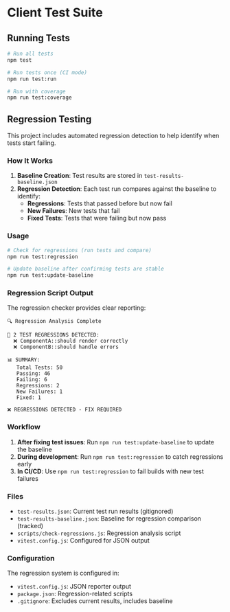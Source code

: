# Client Test Suite

## Running Tests

```bash
# Run all tests
npm test

# Run tests once (CI mode)
npm run test:run

# Run with coverage
npm run test:coverage
```

## Regression Testing

This project includes automated regression detection to help identify when tests start failing.

### How It Works

1. **Baseline Creation**: Test results are stored in `test-results-baseline.json`
2. **Regression Detection**: Each test run compares against the baseline to identify:
   - **Regressions**: Tests that passed before but now fail
   - **New Failures**: New tests that fail
   - **Fixed Tests**: Tests that were failing but now pass

### Usage

```bash
# Check for regressions (run tests and compare)
npm run test:regression

# Update baseline after confirming tests are stable
npm run test:update-baseline
```

### Regression Script Output

The regression checker provides clear reporting:

```
🔍 Regression Analysis Complete

🚨 2 TEST REGRESSIONS DETECTED:
  ❌ ComponentA::should render correctly
  ❌ ComponentB::should handle errors

📊 SUMMARY:
   Total Tests: 50
   Passing: 46
   Failing: 6
   Regressions: 2
   New Failures: 1
   Fixed: 1

❌ REGRESSIONS DETECTED - FIX REQUIRED
```

### Workflow

1. **After fixing test issues**: Run `npm run test:update-baseline` to update the baseline
2. **During development**: Run `npm run test:regression` to catch regressions early
3. **In CI/CD**: Use `npm run test:regression` to fail builds with new test failures

### Files

- `test-results.json`: Current test run results (gitignored)
- `test-results-baseline.json`: Baseline for regression comparison (tracked)
- `scripts/check-regressions.js`: Regression analysis script
- `vitest.config.js`: Configured for JSON output

### Configuration

The regression system is configured in:
- `vitest.config.js`: JSON reporter output
- `package.json`: Regression-related scripts
- `.gitignore`: Excludes current results, includes baseline
